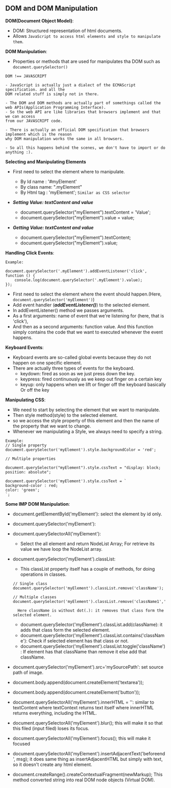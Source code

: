 ## DOM and DOM Manipulation

**DOM(Document Object Model)**:

- DOM: Structured representation of html documents.
- Allows `JavaScript to access html elements and style to manipulate them`.

**DOM Manipulation**:

- Properties or methods that are used for manipulates tha DOM such as `document.querySelector()`

```
DOM !== JAVASCRIPT

- JavaScript is actually just a dialect of the ECMAScript specification. and all the
DOM related stuff is simply not in there.

- The DOM and DOM methods are actually part of somethings called the web APIs(Application Programming Interface).
- So the web API are like libraries that browsers implement and that we can access
from our JAVASCRIPT code.

- There is actually an official DOM specification that browsers implement which is the reason
why DOM manipulation works the same in all browsers.

- So all this happens behind the scenes, we don't have to import or do anything :).

```

**Selecting and Manipulating Elements**

- First need to select the element where to manipulate.
  - By Id name : '#myElement'
  - By class name: ".myElement"
  - By Html tag : 'myElement';
    `Similar as CSS selector`
- **_Setting Value: textContent and value_**
  - document.querySelector("myElement").textContent = 'Value';
  - document.querySelector("myElement").value = value;
- **_Getting Value: textContent and value_**

  - document.querySelector("myElement").textContent;
  - document.querySelector("myElement").value;

**Handling Click Events**:

```
Example:

document.querySelector('.myElement').addEventListener('click', function () {
    console.log(document.querySelector('.myElement').value);
});

```

- First need to select the element where the event should happen.(Here, `document.querySelector('myElement')`)
- Add event handler (**_addEventListener()_**) to the selected element.
- In addEventListener() method we passes arguments.
- As a first arguments: name of event that we're listening for (here, that is 'click'),
- And then as a second arguments: function value. And this function simply contains the code that we want to executed whenever the event happens.

**Keyboard Events**:

- Keyboard events are so-called global events because they do not happen on one specific element.
- There are actually three types of events for the keyboard.
  - keydown: fired as soon as we just press down the key.
  - keypress: fired continuously as we keep out finger on a certain key
  - keyup: only happens when we lift or finger off the keyboard basically Or off the key

**Manipulating CSS**:

- We need to start by selecting the element that we want to manipulate.
- Then style method(style) to the selected element.
- so we access the style property of this element and then the name of the property that we want to change.
- Whenever we manipulating a Style, we always need to specify a string.

```
Example:
// Single property
document.querySelector('myElement').style.backgroundColor = 'red';

// Multiple properties

document.querySelector("myElement").style.cssText = "display: block; position: absolute";

document.querySelector('myElement').style.cssText = `
background-color : red;
color: 'green';
`;

```

**Some IMP DOM Manipulation**:

- document.getElementById('myElement'): select the element by id only.
- document.querySelector('myElement'):
- document.querySelectorAll('myElement'):
  - Select the all element and return NodeList Array; For retrieve its value we have loop the NodeList array.
- document.querySelector('myElement').classList:

  - This classList property itself has a couple of methods, for doing operations in classes.

  ```
  // Single class
  document.querySelector('myElement').classList.remove('className');

  // Multiple classes
  document.querySelector('myElement').classList.remove('className1','className2','className3');

    Here className is without dot(.): it removes that class form the selected element.
  ```

  - document.querySelector('myElement').classList.add(className): it adds that class form the selected element.
  - document.querySelector('myElement').classList.contains('className'): Check if selected element has that class or not.
  - document.querySelector('myElement').classList.toggle('className'): If element has that className than remove it else add that className.

- document.querySelector('myElement').src='mySourcePath': set source path of image.
- document.body.append(document.createElement('textarea'));
- document.body.append(document.createElement('button'));
- document.querySelectorAll('myElement').innerHTML = '': similar to textContent where textContext returns text itself where innerHTML returns everything, including the HTML.
- document.querySelectorAll('myElement').blur(); this will make it so that this filed (input filed) loses its focus.
- document.querySelectorAll('myElement').focus(); this will make it focused
- document.querySelectorAll('myElement').insertAdjacentText('beforeend', msg); it does same thing as insertAdjacentHTML but simply with text, so it doesn't create any html element.
- document.createRange().createContextualFragment(newMarkup); This method converted string into real DOM node objects (Virtual DOM).
